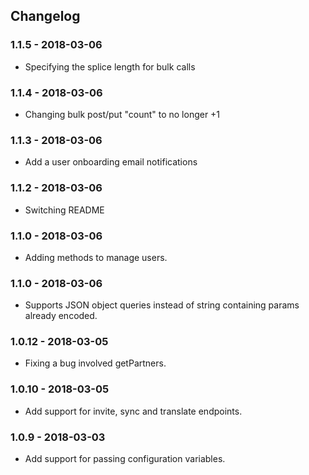 ## Changelog

### 1.1.5 - 2018-03-06
* Specifying the splice length for bulk calls

### 1.1.4 - 2018-03-06
* Changing bulk post/put "count" to no longer +1

### 1.1.3 - 2018-03-06
* Add a user onboarding email notifications

### 1.1.2 - 2018-03-06
* Switching README

### 1.1.0 - 2018-03-06
* Adding methods to manage users.

### 1.1.0 - 2018-03-06
* Supports JSON object queries instead of string containing params already encoded.

### 1.0.12 - 2018-03-05
* Fixing a bug involved getPartners.

### 1.0.10 - 2018-03-05
* Add support for invite, sync and translate endpoints.

### 1.0.9 - 2018-03-03
* Add support for passing configuration variables. 